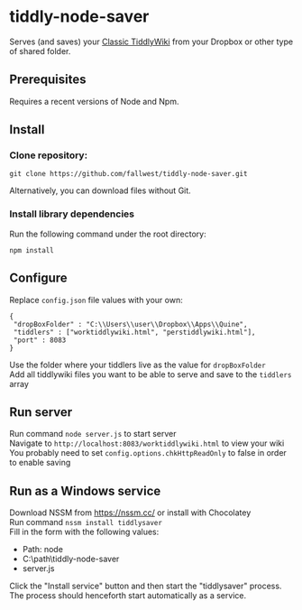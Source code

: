 # tiddly-node-saver
Serves (and saves) your [Classic TiddlyWiki](https://classic.tiddlywiki.com/) from your Dropbox or other type of shared folder.

## Prerequisites

Requires a recent versions of Node and Npm.

## Install

### Clone repository:  

	git clone https://github.com/fallwest/tiddly-node-saver.git  

Alternatively, you can download files without Git.

### Install library dependencies  
Run the following command under the root directory:  
	
	npm install

## Configure

Replace ```config.json``` file values with your own: 

	{
	 "dropBoxFolder" : "C:\\Users\\user\\Dropbox\\Apps\\Quine",
	 "tiddlers" : ["worktiddlywiki.html", "perstiddlywiki.html"],
	 "port" : 8083
	}

Use the folder where your tiddlers live as the value for ```dropBoxFolder```  
Add all tiddlywiki files you want to be able to serve and save to the ```tiddlers``` array

## Run server
Run command ```node server.js``` to start server  
Navigate to ```http://localhost:8083/worktiddlywiki.html``` to view your wiki  
You probably need to set ```config.options.chkHttpReadOnly``` to false in order to enable saving 

## Run as a Windows service

Download NSSM from <https://nssm.cc/> or install with Chocolatey  
Run command ```nssm install tiddlysaver```  
Fill in the form with the following values:  
  - Path: node  
  - C:\path\tiddly-node-saver  
  - server.js
  
Click the "Install service" button and then start the "tiddlysaver" process. The process should henceforth start automatically as a service.  